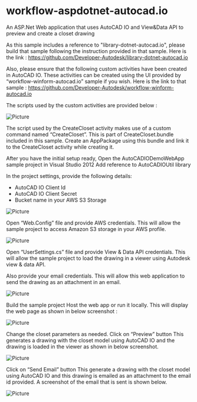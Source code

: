 workflow-aspdotnet-autocad.io
=============================

An ASP.Net Web application that uses AutoCAD IO and View&Data API to preview and create a closet drawing

As this sample includes a reference to "library-dotnet-autocad.io", please build
that sample following the instruction provided in that sample. Here is the link :
https://github.com/Developer-Autodesk/library-dotnet-autocad.io

Also, please ensure that the following custom activities have been created in AutoCAD IO. 
These activities can be created using the UI provided by “workflow-winform-autocad.io” sample if you wish. 
Here is the link to that sample : https://github.com/Developer-Autodesk/workflow-winform-autocad.io

The scripts used by the custom activities are provided below :

![Picture](https://github.com/Developer-Autodesk/workflow-aspdotnet-autocad.io/blob/master/assets/CustomActivities.PNG)

The script used by the CreateCloset activity makes use of a custom command named “CreateCloset”. 
This is part of CreateCloset.bundle included in this sample. 
Create an AppPackage using this bundle and link it to the CreateCloset activity while creating it.

After you have the initial setup ready, 
Open the AutoCADIODemoWebApp sample project in Visual Studio 2012
Add reference to AutoCADIOUtil library

In the project settings, provide the following details:
-	AutoCAD IO Client Id
-	AutoCAD IO Client Secret
-	Bucket name in your AWS S3 Storage

![Picture](https://github.com/Developer-Autodesk/workflow-aspdotnet-autocad.io/blob/master/assets/1.png)

Open “Web.Config” file and provide AWS credentials. 
This will allow the sample project to access Amazon S3 storage in your AWS profile.

![Picture](https://github.com/Developer-Autodesk/workflow-aspdotnet-autocad.io/blob/master/assets/2.png)

Open “UserSettings.cs” file and provide View & Data API credentials. 
This will allow the sample project to load the drawing in a viewer using Autodesk view & data API.

Also provide your email credentials. 
This will allow this web application to send the drawing as an attachment in an email.

![Picture](https://github.com/Developer-Autodesk/workflow-aspdotnet-autocad.io/blob/master/assets/3.png)

Build the sample project
Host the web app or run it locally. This will display the web page as shown in below screenshot :

![Picture](https://github.com/Developer-Autodesk/workflow-aspdotnet-autocad.io/blob/master/assets/4.png)

Change the closet parameters as needed.
Click on “Preview” button
This generates a drawing with the closet model using AutoCAD IO and the drawing is loaded in the viewer
as shown in below screenshot.

![Picture](https://github.com/Developer-Autodesk/workflow-aspdotnet-autocad.io/blob/master/assets/5.png)

Click on “Send Email” button
This generate a drawing with the closet model using AutoCAD IO and this drawing is emailed as an attachment
to the email id provided. A screenshot of the email that is sent is shown below.

![Picture](https://github.com/Developer-Autodesk/workflow-aspdotnet-autocad.io/blob/master/assets/6.png)
